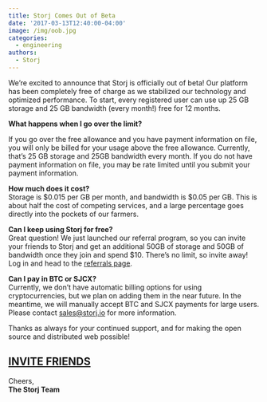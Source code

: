 ```yaml
---
title: Storj Comes Out of Beta
date: '2017-03-13T12:40:00-04:00'
image: /img/oob.jpg
categories:
  - engineering
authors:
  - Storj
---
```

We’re excited to announce that Storj is officially out of beta! Our platform has been completely free of charge as we stabilized our technology and optimized performance. To start, every registered user can use up 25 GB storage and 25 GB bandwidth (every month!) free for 12 months.  
  
<!--more-->



**What happens when I go over the limit?**
  
If you go over the free allowance and you have payment information on file, you will only be billed for your usage above the free allowance. Currently, that’s 25 GB storage and 25GB bandwidth every month. If you do not have payment information on file, you may be rate limited until you submit your payment information.

**How much does it cost?**  
Storage is $0.015 per GB per month, and bandwidth is $0.05 per GB. This is about half the cost of competing services, and a large percentage goes directly into the pockets of our farmers.

**Can I keep using Storj for free?**  
Great question! We just launched our referral program, so you can invite your friends to Storj and get an additional 50GB of storage and 50GB of bandwidth once they join and spend $10. There’s no limit, so invite away! Log in and head to the [referrals page](https://app.storj.io/#/dashboard/referrals).

**Can I pay in BTC or SJCX?**  
Currently, we don’t have automatic billing options for using cryptocurrencies, but we plan on adding them in the near future. In the meantime, we will manually accept BTC and SJCX payments for large users. Please contact [sales@storj.io](mailto:sales@storj.io) for more information.

Thanks as always for your continued support, and for making the open source and distributed web possible!

  

**[INVITE FRIENDS](https://app.storj.io/#/dashboard/referrals)**
----------------------------------------------------------------

Cheers,  
**The Storj Team**
